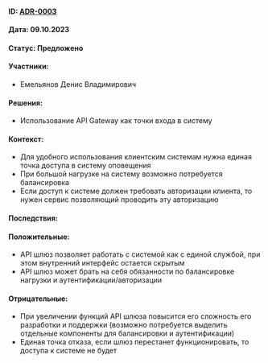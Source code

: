 #### ID: [ADR-0003](ADR-0003.md)

#### Дата: 09.10.2023

#### Статус: Предложено

#### Участники:
* Емельянов Денис Владимирович

#### Решения:
* Использование API Gateway как точки входа в систему

#### Контекст:
* Для удобного использования клиентским системам нужна единая точка доступа в систему оповещения
* При большой нагрузке на систему возможно потребуется балансировка
* Если доступ к системе должен требовать авторизации клиента, то нужен сервис позволяющий проводить эту авторизацию

#### Последствия:

#### Положительные:
* API шлюз позволяет работать с системой как с единой службой, при этом внутренний интерфейс остается скрытым
* API шлюз может брать на себя обязанности по балансировке нагрузки и аутентификации/авторизации

#### Отрицательные:
* При увеличении функций API шлюза повысится его сложность его разработки и поддержки (возможно потребуется выделить отдельные компоненты для балансировки и аутентификации)
* Единая точка отказа, если шлюз перестанет функционировать, то доступа к системе не будет
